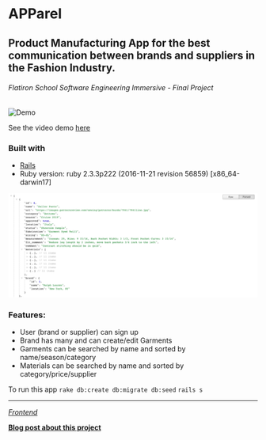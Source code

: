 # APParel

## Product Manufacturing App for the best communication between brands and suppliers in the Fashion Industry.

###### Flatiron School Software Engineering Immersive - Final Project

![Demo](https://github.com/julianajlk/mod5-project-frontend/blob/master/src/images/APParel_demo.gif)

See the video demo <a href="https://vimeo.com/297743976
">here</a>

### Built with

- [Rails](https://github.com/rails/rails)
- Ruby version:
  ruby 2.3.3p222 (2016-11-21 revision 56859) [x86_64-darwin17]

![alt text](https://github.com/julianajlk/mod5-project-frontend/blob/master/src/images/APParel_4.png "APParel JSON data")

### Features:

- User (brand or supplier) can sign up
- Brand has many and can create/edit Garments
- Garments can be searched by name and sorted by name/season/category
- Materials can be searched by name and sorted by category/price/supplier

To run this app
`rake db:create db:migrate db:seed`
`rails s`

---

_[Frontend](https://github.com/julianajlk/mod5-project-frontend)_

**[Blog post about this project](https://medium.com/@julianajlk/flatiron-school-final-project-part-1-7e1a388d3560)**
